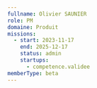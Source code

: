 ```yaml
---
fullname: Olivier SAUNIER
role: PM
domaine: Produit
missions:
  - start: 2023-11-17
    end: 2025-12-17
    status: admin
    startups:
      - competence.validee
memberType: beta
---
```


